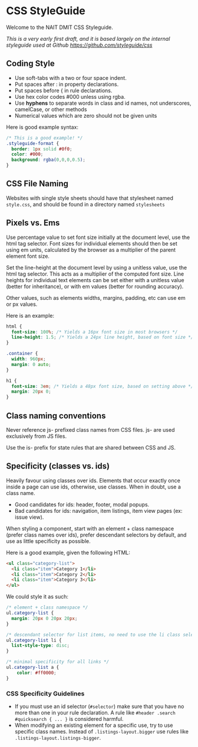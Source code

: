 CSS StyleGuide
==============

Welcome to the NAIT DMIT CSS Styleguide.

*This is a very early first draft, and it is based largely on the internal styleguide used at Github https://github.com/styleguide/css*


## Coding Style

* Use soft-tabs with a two or four space indent.
* Put spaces after : in property declarations.
* Put spaces before { in rule declarations.
* Use hex color codes #000 unless using rgba.
* Use **hyphens** to separate words in class and id names, not underscores, camelCase, or other methods
* Numerical values which are zero should not be given units

Here is good example syntax:
```css
/* This is a good example! */
.styleguide-format {
  border: 1px solid #0f0;
  color: #000;
  background: rgba(0,0,0,0.5);
}
```


## CSS File Naming

Websites with single style sheets should have that stylesheet named `style.css`, and should be found in a directory named `stylesheets`


## Pixels vs. Ems

Use percentage value to set font size initially at the document level, use the html tag selector. Font sizes for individual elements should then be set using em units, calculated by the browser as a multiplier of the parent element font size.

Set the line-height at the document level by using a unitless value, use the html tag selector. This acts as a multiplier of the computed font size. Line heights for individual text elements can be set either with a unitless value (better for inheritance), or with em values (better for rounding accuracy).

Other values, such as elements widths, margins, padding, etc can use em or px values.

Here is an example:

```css
html {
  font-size: 100%; /* Yields a 16px font size in most browsers */
  line-height: 1.5; /* Yields a 24px line height, based on font size */
}

.container {
  width: 960px;
  margin: 0 auto;
}

h1 {
  font-size: 3em; /* Yields a 48px font size, based on setting above */
  margin: 20px 0;
}
```

## Class naming conventions

Never reference js- prefixed class names from CSS files. js- are used exclusively from JS files.

Use the is- prefix for state rules that are shared between CSS and JS.

## Specificity (classes vs. ids)

Heavily favour using classes over ids. Elements that occur exactly once inside a page can use ids, otherwise, use classes. When in doubt, use a class name.

* Good candidates for ids: header, footer, modal popups.
* Bad candidates for ids: navigation, item listings, item view pages (ex: issue view).

When styling a component, start with an element + class namespace (prefer class names over ids), prefer descendant selectors by default, and use as little specificity as possible.

Here is a good example, given the following HTML:


```html
<ul class="category-list">
  <li class="item">Category 1</li>
  <li class="item">Category 2</li>
  <li class="item">Category 3</li>
</ul>
```

We could style it as such:

```css
/* element + class namespace */
ul.category-list {
  margin: 20px 0 20px 20px;
}

/* descendant selector for list items, no need to use the li class selector in this case */
ul.category-list li {
  list-style-type: disc;
}

/* minimal specificity for all links */
ul.category-list a {
    color: #ff0000;
}
```

### CSS Specificity Guidelines

* If you must use an id selector (`#selector`) make sure that you have no more than one in your rule declaration. A rule like `#header .search #quicksearch { ... }` is considered harmful.
* When modifying an existing element for a specific use, try to use specific class names. Instead of `.listings-layout.bigger` use rules like `.listings-layout.listings-bigger`.



